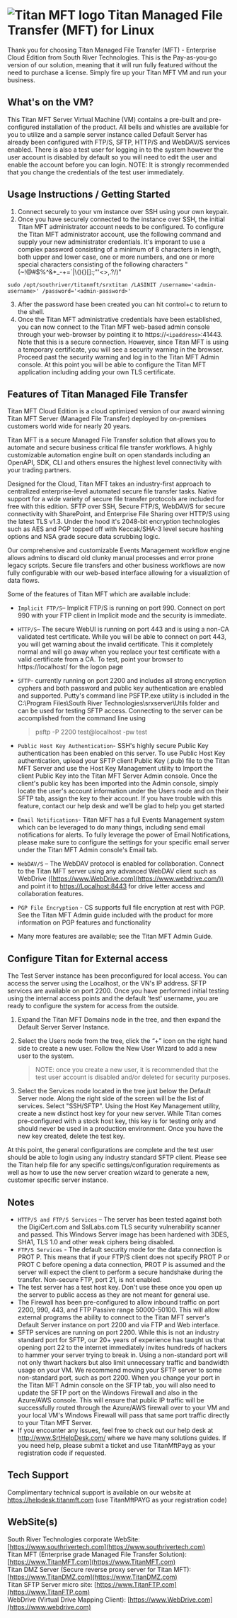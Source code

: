 # <img src="https://srtcdnstorage.blob.core.windows.net/software/nextgen/titanmft/titanmft48.png" alt="Titan MFT logo"> Titan Managed File Transfer (MFT) for Linux</img>

Thank you for choosing Titan Managed File Transfer (MFT) - Enterprise Cloud Edition from South River Technologies. This is the Pay-as-you-go version of our solution, meaning that it will run fully featured without the need to purchase a license. Simply fire up your Titan MFT VM and run your business.

## What's on the VM?

This Titan MFT Server Virtual Machine (VM) contains a pre-built and pre-configured installation of the product. All bells and whistles are available for you to utilize and a sample server instance called Default Server has already been configured with FTP/S, SFTP, HTTP/S and WebDAV/S services enabled. There is also a test user for logging in to the system however the user account is disabled by default so you will need to edit the user and enable the account before you can login. NOTE: It is strongly recommended that you change the credentials of the test user immediately.

## Usage Instructions / Getting Started

1) Connect securely to your vm instance over SSH using your own keypair.
2) Once you have securely connected to the instance over SSH, the initial Titan MFT administrator account needs to be configured. To configure the Titan MFT administrator account, use the following command and supply your new administrator credentials. It's imporant to use a complex password consisting of a minimum of 8 characters in length, both upper and lower case, one or more numbers, and one or more special characters consisting of the following characters "(~!@#$%^&*_-+=`|\\(){}[]:;\"'<>,.?/)"

```
sudo /opt/southriver/titanmft/srxtitan /LASINIT /username='<admin-username>' /password='<admin-password>'
```
3) After the password hase been created you can hit control+c to return to the shell.
4) Once the Titan MFT administrative credentials have been established, you can now connect to the Titan MFT web-based admin console through your web-browser by pointing it to https://`<ipaddress>`:41443. Note that this is a secure connection. However, since Titan MFT is using a temporary certificate, you will see a security warning in the browser. Proceed past the security warning and log in to the Titan MFT Admin console. At this point you will be able to configure the Titan MFT application including adding your own TLS certificate.


## Features of Titan Managed File Transfer

Titan MFT Cloud Edition is a cloud optimized version of our award winning Titan MFT Server (Managed File Transfer) deployed by on-premises customers world wide for nearly 20 years.

Titan MFT is a secure Managed File Transfer solution that allows you to automate and secure business critical file transfer workflows. A highly customizable automation engine built on open standards including an OpenAPI, SDK, CLI and others ensures the highest level connectivity with your trading partners.

Designed for the Cloud, Titan MFT takes an industry-first approach to centralized enterprise-level automated secure file transfer tasks. Native support for a wide variety of secure file transfer protocols are included for free with this edition. SFTP over SSH, Secure FTP/S, WebDAV/S for secure connectivity with SharePoint, and Enterprise File Sharing over HTTP/S using the latest TLS v1.3. Under the hood it's 2048-bit encryption technologies such as AES and PGP topped off with Keccak/SHA-3 level secure hashing options and NSA grade secure data scrubbing logic.

Our comprehensive and customizable Events Management workflow engine allows admins to discard old clunky manual processes and error prone legacy scripts. Secure file transfers and other business workflows are now fully configurable with our web-based interface allowing for a visualiztion of data flows.

Some of the features of Titan MFT which are available include:

- `Implicit FTP/S`– Implicit FTP/S is running on port 990. Connect on port 990 with your FTP client in Implicit mode and the security is immediate.
- `HTTP/S`– The secure WebUI is running on port 443 and is using a non-CA validated test certificate. While you will be able to connect on port 443, you will get warning about the invalid certificate. This it completely normal and will go away when you replace your test certificate with a valid certificate from a CA. To test, point your browser to https://localhost/ for the logon page
- `SFTP`- currently running on port 2200 and includes all strong encryption cyphers and both password and public key authentication are enabled and supported. Putty's command line PSFTP.exe utility is included in the C:\Program Files\South River Technologies\srxserver\Utils folder and can be used for testing SFTP access. Connecting to the server can be accomplished from the command line using

  > psftp -P 2200 test@localhost -pw test
  >
- `Public Host Key Authentication`- SSH's highly secure Public Key authentication has been enabled on this server. To use Public Host Key authentication, upload your SFTP client Public Key (.pub) file to the Titan MFT Server and use the Host Key Management utility to Import the client Public Key into the Titan MFT Server Admin console. Once the client's public key has been imported into the Admin console, simply locate the user's account information under the Users node and on their SFTP tab, assign the key to their account. If you have trouble with this feature, contact our help desk and we’ll be glad to help you get started
- `Email Notifications`- Titan MFT has a full Events Management system which can be leveraged to do many things, including send email notifications for alerts. To fully leverage the power of Email Notifications, please make sure to configure the settings for your specific email server under the Titan MFT Admin console's Email tab.
- `WebDAV/S` – The WebDAV protocol is enabled for collaboration. Connect to the
  Titan MFT server using any advanced WebDAV client such as WebDrive ([https://www.WebDrive.com](https://www.webdrive.com/))
  and point it to [https://Localhost:8443](https://localhost:8443/)
  for drive letter access and collaboration features.
- `PGP File Encryption` - CS supports full file encryption at rest with PGP. See the Titan MFT Admin guide included with the product for more information
  on PGP features and functionality
- Many more features are available; see the Titan MFT Admin Guide.

## Configure Titan for External access

The Test Server instance has been preconfigured for local access. You can access the server using the Localhost, or the VN's IP address. SFTP services are available on port 2200. Once you have performed initial testing using the internal access points and the default 'test' username, you are ready to configure the system for access from the outside.

1. Expand the Titan MFT Domains node in the tree, and then expand the Default Server Server Instance.
2. Select the Users node from the tree, click the “+” icon on the right hand side to create a new user. Follow the New User Wizard to add a new user to the system.

   > NOTE: once you create a new user, it is recommended that the test user account is disabled and/or deleted for security purposes.
   >
3. Select the Services node located in the tree just below the Default Server node. Along the right side of the screen will be the list of services. Select "SSH/SFTP". Using the Host Key Management utility, create a new distinct host key for your new server. While Titan comes pre-configured with a stock host key, this key is for testing only and should never be used in a production environment. Once you have the new key created, delete the test key.

At this point, the general configurations are complete and the test user should be able to login using any industry standard SFTP client.  Please see the Titan help file for any specific settings/configuration requirements as well as how to use the new server creation wizard to generate a new, customer specific server instance.

## Notes

- `HTTP/S and FTP/S Services` – The server has been tested against both the DigiCert.com and SslLabs.com TLS security vulnerability scanner and passed. This Windows Server image has been hardened with 3DES, SHA1, TLS 1.0 and other weak ciphers being disabled.
- `FTP/S Services` - The default security mode for the data connection is PROT P. This means that if your FTP/S client does not specify PROT P or PROT C before opening a data connection, PROT P is assumed and the server will expect the client to perform a secure handshake during the transfer. Non-secure FTP, port 21, is not enabled.
- The test server has a test host key. Don't use these once you open up the server to public access as they are not meant for general use.
- The Firewall has been pre-configured to allow inbound traffic on port 2200, 990, 443, and FTP Passive range 50000-50100. This will allow external programs the ability to connect to the Titan MFT server's Default Server instance on port 2200 and via FTP and Web interface.
- SFTP services are running on port 2200. While this is not an industry standard port for SFTP, our 20+ years of experience has taught us that opening port 22 to the internet immediately invites hundreds of hackers to hammer your server trying to break in. Using a non-standard port will not only thwart hackers but also limit unnecessary traffic and bandwidth usage on your VM. We recommend moving your SFTP server to some non-standard port, such as port 2200. When you change your port in the Titan MFT Admin console on the SFTP tab, you will also need to update the SFTP port on the Windows Firewall and also in the Azure/AWS console. This will ensure that public IP traffic will be successfully routed through the Azure/AWS firewall over to your VM and your local VM's Windows Firewall will pass that same port traffic directly to your Titan MFT Server.
- If you encounter any issues, feel free to check out our help desk at http://www.SrtHelpDesk.com/ where we have many solutions guides. If you need help, please submit a ticket and use TitanMftPayg as your registration code if requested.

## Tech Support

Complimentary technical support is available on our website at https://helpdesk.titanmft.com (use TitanMftPAYG as your registration code)

## WebSite(s)

South River Technologies corporate WebSite:  [https://www.southrivertech.com](https://www.southrivertech.com)<br />
Titan MFT (Enterprise grade Managed File Transfer Solution): [https://www.TitanMFT.com](https://www.TitanMFT.com)<br />
Titan DMZ Server (Secure reverse proxy server for Titan MFT): [https://www.TitanDMZ.com](https://www.TitanDMZ.com)<br />
Titan SFTP Server micro site: [https://www.TitanFTP.com](https://www.TitanFTP.com)<br />
WebDrive (Virtual Drive Mapping Client): [https://www.WebDrive.com](https://www.webdrive.com)<br />
